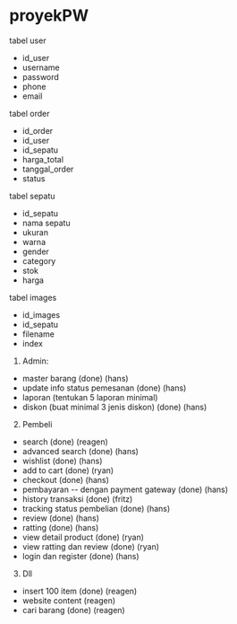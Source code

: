 # proyekPW
tabel user
- id_user
- username
- password
- phone
- email


tabel order
- id_order
- id_user
- id_sepatu
- harga_total
- tanggal_order
- status

tabel sepatu
- id_sepatu
- nama sepatu
- ukuran
- warna
- gender
- category
- stok
- harga

tabel images
- id_images
- id_sepatu
- filename
- index

1. Admin:
- master barang (done) (hans)
- update info status pemesanan (done) (hans)
- laporan (tentukan 5 laporan minimal) 
- diskon (buat minimal 3 jenis diskon) (done) (hans)

2. Pembeli
- search (done) (reagen)
- advanced search (done) (hans)
- wishlist (done) (hans)
- add to cart (done) (ryan)
- checkout (done) (hans)
- pembayaran -- dengan payment gateway (done) (hans)
- history transaksi (done) (fritz)
- tracking status pembelian (done) (hans)
- review (done) (hans)
- ratting (done) (hans)
- view detail product (done) (ryan)
- view ratting dan review (done) (ryan)
- login dan register (done) (hans)

3. Dll
- insert 100 item (done) (reagen)
- website content (reagen)
- cari barang (done) (reagen)